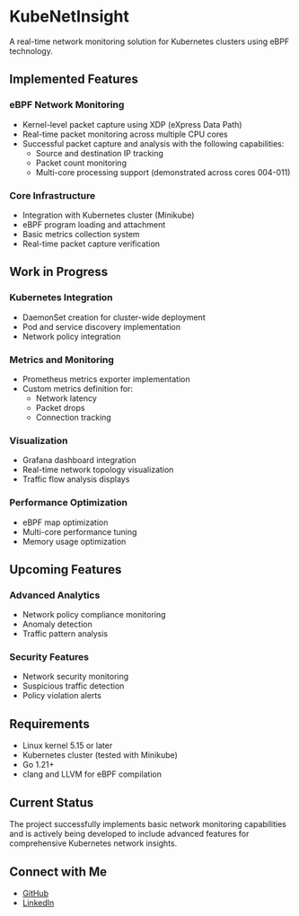 # KubeNetInsight

A real-time network monitoring solution for Kubernetes clusters using eBPF technology.

## Implemented Features

### eBPF Network Monitoring
- Kernel-level packet capture using XDP (eXpress Data Path)
- Real-time packet monitoring across multiple CPU cores
- Successful packet capture and analysis with the following capabilities:
  - Source and destination IP tracking
  - Packet count monitoring
  - Multi-core processing support (demonstrated across cores 004-011)

### Core Infrastructure
- Integration with Kubernetes cluster (Minikube)
- eBPF program loading and attachment
- Basic metrics collection system
- Real-time packet capture verification

## Work in Progress

### Kubernetes Integration
- DaemonSet creation for cluster-wide deployment
- Pod and service discovery implementation
- Network policy integration

### Metrics and Monitoring
- Prometheus metrics exporter implementation
- Custom metrics definition for:
  - Network latency
  - Packet drops
  - Connection tracking

### Visualization
- Grafana dashboard integration
- Real-time network topology visualization
- Traffic flow analysis displays

### Performance Optimization
- eBPF map optimization
- Multi-core performance tuning
- Memory usage optimization

## Upcoming Features

### Advanced Analytics
- Network policy compliance monitoring
- Anomaly detection
- Traffic pattern analysis

### Security Features
- Network security monitoring
- Suspicious traffic detection
- Policy violation alerts

## Requirements
- Linux kernel 5.15 or later
- Kubernetes cluster (tested with Minikube)
- Go 1.21+
- clang and LLVM for eBPF compilation

## Current Status
The project successfully implements basic network monitoring capabilities and is actively being developed to include advanced features for comprehensive Kubernetes network insights.

## Connect with Me
- [GitHub](https://github.com/paras-bhavnani)
- [LinkedIn](https://www.linkedin.com/in/paras-bhavnani)